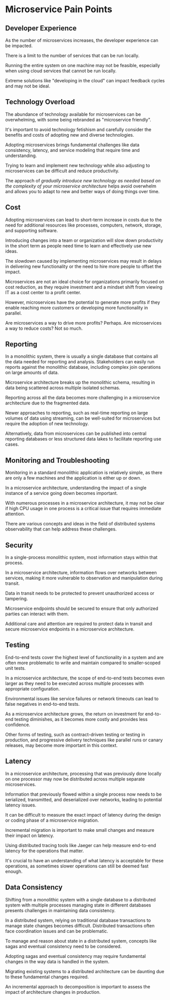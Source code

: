 # Microservice Pain Points

## Developer Experience

As the number of microservices increases, the developer experience can be impacted.

There is a limit to the number of services that can be run locally.

Running the entire system on one machine may not be feasible, especially when using cloud services that cannot be run locally.

Extreme solutions like "developing in the cloud" can impact feedback cycles and may not be ideal.


## Technology Overload

The abundance of technology available for microservices can be overwhelming, with some being rebranded as "microservice friendly".

It's important to avoid technology fetishism and carefully consider the benefits and costs of adopting new and diverse technologies.

Adopting microservices brings fundamental challenges like data consistency, latency, and service modeling that require time and understanding.

Trying to learn and implement new technology while also adjusting to microservices can be difficult and reduce productivity.

The approach of *gradually introduce new technology as needed based on the complexity of your microservice architecture* helps avoid overwhelm and allows you to adapt to new and better ways of doing things over time.


## Cost

Adopting microservices can lead to short-term increase in costs due to the need for additional resources like processes, computers, network, storage, and supporting software.

Introducing changes into a team or organization will slow down productivity in the short term as people need time to learn and effectively use new ideas.

The slowdown caused by implementing microservices may result in delays in delivering new functionality or the need to hire more people to offset the impact.

Microservices are not an ideal choice for organizations primarily focused on cost reduction, as they require investment and a mindset shift from viewing IT as a cost center to a profit center.

However, microservices have the potential to generate more profits if they enable reaching more customers or developing more functionality in parallel.

Are microservices a way to drive more profits? Perhaps. Are microservices a way to reduce costs? Not so much.


## Reporting

In a monolithic system, there is usually a single database that contains all the data needed for reporting and analysis. Stakeholders can easily run reports against the monolithic database, including complex join operations on large amounts of data.

Microservice architecture breaks up the monolithic schema, resulting in data being scattered across multiple isolated schemas.

Reporting across all the data becomes more challenging in a microservice architecture due to the fragmented data.

Newer approaches to reporting, such as real-time reporting on large volumes of data using streaming, can be well-suited for microservices but require the adoption of new technology.

Alternatively, data from microservices can be published into central reporting databases or less structured data lakes to facilitate reporting use cases.


## Monitoring and Troubleshooting

Monitoring in a standard monolithic application is relatively simple, as there are only a few machines and the application is either up or down.

In a microservice architecture, understanding the impact of a single instance of a service going down becomes important.

With numerous processes in a microservice architecture, it may not be clear if high CPU usage in one process is a critical issue that requires immediate attention.

There are various concepts and ideas in the field of distributed systems observability that can help address these challenges.


## Security

In a single-process monolithic system, most information stays within that process.

In a microservice architecture, information flows over networks between services, making it more vulnerable to observation and manipulation during transit.

Data in transit needs to be protected to prevent unauthorized access or tampering.

Microservice endpoints should be secured to ensure that only authorized parties can interact with them.

Additional care and attention are required to protect data in transit and secure microservice endpoints in a microservice architecture.


## Testing

End-to-end tests cover the highest level of functionality in a system and are often more problematic to write and maintain compared to smaller-scoped unit tests.

In a microservice architecture, the scope of end-to-end tests becomes even larger as they need to be executed across multiple processes with appropriate configuration.

Environmental issues like service failures or network timeouts can lead to false negatives in end-to-end tests.

As a microservice architecture grows, the return on investment for end-to-end testing diminishes, as it becomes more costly and provides less confidence.

Other forms of testing, such as contract-driven testing or testing in production, and progressive delivery techniques like parallel runs or canary releases, may become more important in this context.


## Latency

In a microservice architecture, processing that was previously done locally on one processor may now be distributed across multiple separate microservices.

Information that previously flowed within a single process now needs to be serialized, transmitted, and deserialized over networks, leading to potential latency issues.

It can be difficult to measure the exact impact of latency during the design or coding phase of a microservice migration.

Incremental migration is important to make small changes and measure their impact on latency.

Using distributed tracing tools like Jaeger can help measure end-to-end latency for the operations that matter.

It's crucial to have an understanding of what latency is acceptable for these operations, as sometimes slower operations can still be deemed fast enough.


## Data Consistency

Shifting from a monolithic system with a single database to a distributed system with multiple processes managing state in different databases presents challenges in maintaining data consistency.

In a distributed system, relying on traditional database transactions to manage state changes becomes difficult. Distributed transactions often face coordination issues and can be problematic.

To manage and reason about state in a distributed system, concepts like sagas and eventual consistency need to be considered.

Adopting sagas and eventual consistency may require fundamental changes in the way data is handled in the system.

Migrating existing systems to a distributed architecture can be daunting due to these fundamental changes required.

An incremental approach to decomposition is important to assess the impact of architecture changes in production.
